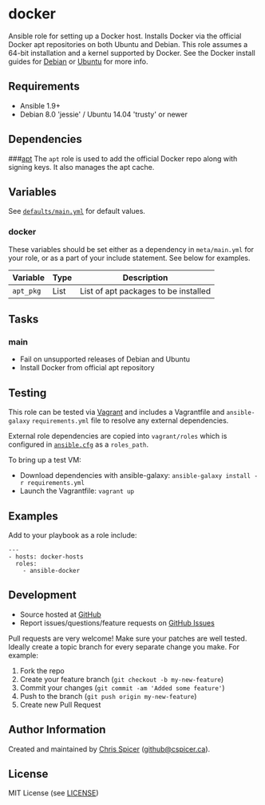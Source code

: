# docker

Ansible role for setting up a Docker host. Installs Docker via the official Docker apt repositories on both Ubuntu and Debian. This role assumes a 64-bit installation and a kernel supported by Docker. See the Docker install guides for [Debian](http://docs.docker.com/engine/installation/debian/) or [Ubuntu](http://docs.docker.com/engine/installation/ubuntulinux/) for more info.

## Requirements

* Ansible 1.9+
* Debian 8.0 'jessie' / Ubuntu 14.04 'trusty' or newer

## Dependencies

###[apt](https://github.com/cspicer/ansible-apt)
The `apt` role is used to add the official Docker repo along with signing keys. It also manages the apt cache.

## Variables

See [`defaults/main.yml`](defaults/main.yml) for default values.

### docker

These variables should be set either as a dependency in `meta/main.yml` for your role, or as a part of your include statement. See below for examples.

Variable        | Type        | Description
--------        | ----        | -----------
`apt_pkg`       | List        | List of apt packages to be installed

## Tasks

### main

- Fail on unsupported releases of Debian and Ubuntu
- Install Docker from official apt repository

## Testing

This role can be tested via [Vagrant](https://github.com/mitchellh/vagrant) and includes a Vagrantfile and `ansible-galaxy` `requirements.yml` file to resolve any external dependencies.

External role dependencies are copied into `vagrant/roles` which is configured in [`ansible.cfg`](ansible.cfg) as a `roles_path`.

To bring up a test VM:
* Download dependencies with ansible-galaxy: `ansible-galaxy install -r requirements.yml`
* Launch the Vagrantfile: `vagrant up`

## Examples

Add to your playbook as a role include:

    ---
    - hosts: docker-hosts
      roles:
        - ansible-docker

## Development

* Source hosted at [GitHub][repo]
* Report issues/questions/feature requests on [GitHub Issues][issues]

Pull requests are very welcome! Make sure your patches are well tested.
Ideally create a topic branch for every separate change you make. For
example:

1. Fork the repo
2. Create your feature branch (`git checkout -b my-new-feature`)
3. Commit your changes (`git commit -am 'Added some feature'`)
4. Push to the branch (`git push origin my-new-feature`)
5. Create new Pull Request

## Author Information

Created and maintained by [Chris Spicer][cspicer] (<github@cspicer.ca>).

## License

MIT License (see [LICENSE][license])

[cspicer]: https://github.com/cspicer
[repo]: https://github.com/cspicer/ansible-docker
[issues]: https://github.com/cspicer/ansible-docker/issues
[license]: https://github.com/cspicer/ansible-docker/blob/master/LICENSE
